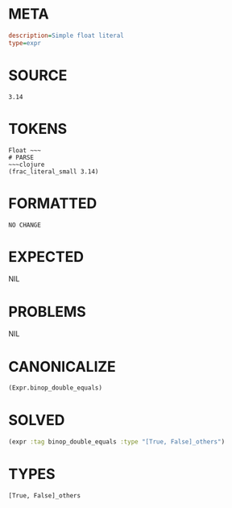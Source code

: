 # META
~~~ini
description=Simple float literal
type=expr
~~~
# SOURCE
~~~roc
3.14
~~~
# TOKENS
~~~text
Float ~~~
# PARSE
~~~clojure
(frac_literal_small 3.14)
~~~
# FORMATTED
~~~roc
NO CHANGE
~~~
# EXPECTED
NIL
# PROBLEMS
NIL
# CANONICALIZE
~~~clojure
(Expr.binop_double_equals)
~~~
# SOLVED
~~~clojure
(expr :tag binop_double_equals :type "[True, False]_others")
~~~
# TYPES
~~~roc
[True, False]_others
~~~
